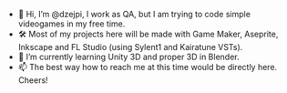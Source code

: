 - 👋 Hi, I’m @dzejpi, I work as QA, but I am trying to code simple videogames in my free time.
- 🛠 Most of my projects here will be made with Game Maker, Aseprite, Inkscape and FL Studio (using Sylent1 and Kairatune VSTs).
- 🌱 I’m currently learning Unity 3D and proper 3D in Blender.
- 📫 The best way how to reach me at this time would be directly here. Cheers!

<!---
dzejpi/dzejpi is a ✨ special ✨ repository because its `README.md` (this file) appears on your GitHub profile.
You can click the Preview link to take a look at your changes.
--->
